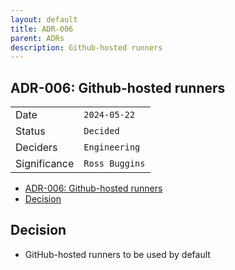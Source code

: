 ```yaml
---
layout: default
title: ADR-006
parent: ADRs
description: Github-hosted runners
---
```


## ADR-006: Github-hosted runners

|              |                |
| ------------ | -------------- |
| Date         | `2024-05-22`   |
| Status       | `Decided`      |
| Deciders     | `Engineering`  |
| Significance | `Ross Buggins` |

- [ADR-006: Github-hosted runners](#adr-006-github-hosted-runners)
- [Decision](#decision)

## Decision

- GitHub-hosted runners to be used by default
